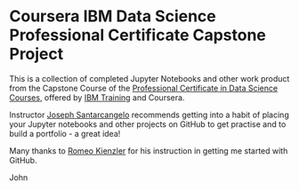 # Coursera IBM Data Science Professional Certificate Capstone Project

This is a collection of completed Jupyter Notebooks and other work product from the Capstone Course of the <a href="https://www.coursera.org/professional-certificates/ibm-data-science">Professional Certificate in Data Science Courses</a>, offered by <a href="https://www.ibm.com/training/">IBM Training</a>  and Coursera.

Instructor <a href="https://www.coursera.org/instructor/~28511493">Joseph Santarcangelo</a> recommends getting into a habit of placing your Jupyter notebooks and other projects on GitHub to get practise and to build a portfolio - a great idea!  

Many thanks to <a href="https://researcher.watson.ibm.com/researcher/view.php?person=ch-romeo.kienzler">Romeo Kienzler</a> for his instruction in getting me started with GitHub.

John
